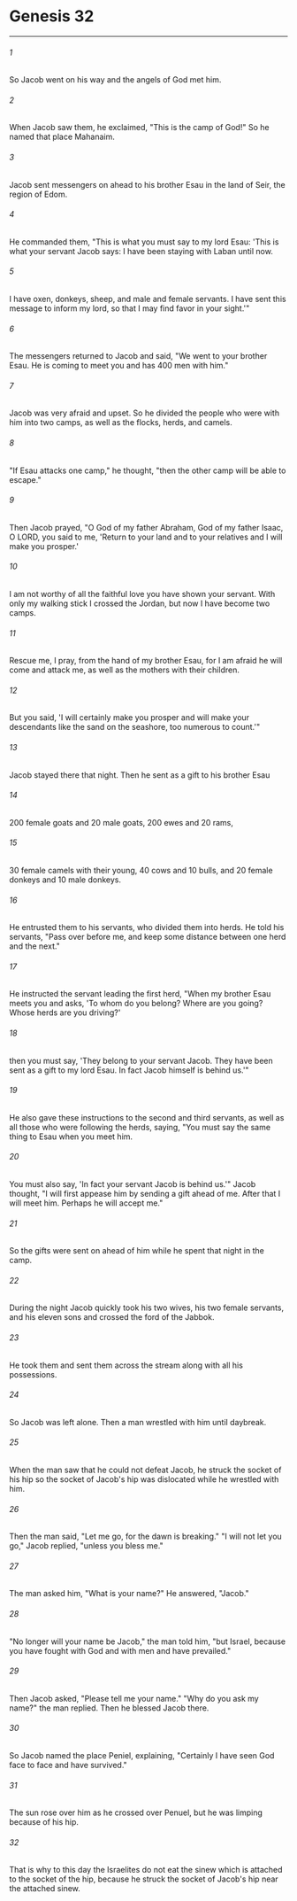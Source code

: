 # Genesis 32
***



###### 1 
So Jacob went on his way and the angels of God met him. 

###### 2 
When Jacob saw them, he exclaimed, "This is the camp of God!" So he named that place Mahanaim. 

###### 3 
Jacob sent messengers on ahead to his brother Esau in the land of Seir, the region of Edom. 

###### 4 
He commanded them, "This is what you must say to my lord Esau: 'This is what your servant Jacob says: I have been staying with Laban until now. 

###### 5 
I have oxen, donkeys, sheep, and male and female servants. I have sent this message to inform my lord, so that I may find favor in your sight.'" 

###### 6 
The messengers returned to Jacob and said, "We went to your brother Esau. He is coming to meet you and has 400 men with him." 

###### 7 
Jacob was very afraid and upset. So he divided the people who were with him into two camps, as well as the flocks, herds, and camels. 

###### 8 
"If Esau attacks one camp," he thought, "then the other camp will be able to escape." 

###### 9 
Then Jacob prayed, "O God of my father Abraham, God of my father Isaac, O LORD, you said to me, 'Return to your land and to your relatives and I will make you prosper.' 

###### 10 
I am not worthy of all the faithful love you have shown your servant. With only my walking stick I crossed the Jordan, but now I have become two camps. 

###### 11 
Rescue me, I pray, from the hand of my brother Esau, for I am afraid he will come and attack me, as well as the mothers with their children. 

###### 12 
But you said, 'I will certainly make you prosper and will make your descendants like the sand on the seashore, too numerous to count.'" 

###### 13 
Jacob stayed there that night. Then he sent as a gift to his brother Esau 

###### 14 
200 female goats and 20 male goats, 200 ewes and 20 rams, 

###### 15 
30 female camels with their young, 40 cows and 10 bulls, and 20 female donkeys and 10 male donkeys. 

###### 16 
He entrusted them to his servants, who divided them into herds. He told his servants, "Pass over before me, and keep some distance between one herd and the next." 

###### 17 
He instructed the servant leading the first herd, "When my brother Esau meets you and asks, 'To whom do you belong? Where are you going? Whose herds are you driving?' 

###### 18 
then you must say, 'They belong to your servant Jacob. They have been sent as a gift to my lord Esau. In fact Jacob himself is behind us.'" 

###### 19 
He also gave these instructions to the second and third servants, as well as all those who were following the herds, saying, "You must say the same thing to Esau when you meet him. 

###### 20 
You must also say, 'In fact your servant Jacob is behind us.'" Jacob thought, "I will first appease him by sending a gift ahead of me. After that I will meet him. Perhaps he will accept me." 

###### 21 
So the gifts were sent on ahead of him while he spent that night in the camp. 

###### 22 
During the night Jacob quickly took his two wives, his two female servants, and his eleven sons and crossed the ford of the Jabbok. 

###### 23 
He took them and sent them across the stream along with all his possessions. 

###### 24 
So Jacob was left alone. Then a man wrestled with him until daybreak. 

###### 25 
When the man saw that he could not defeat Jacob, he struck the socket of his hip so the socket of Jacob's hip was dislocated while he wrestled with him. 

###### 26 
Then the man said, "Let me go, for the dawn is breaking." "I will not let you go," Jacob replied, "unless you bless me." 

###### 27 
The man asked him, "What is your name?" He answered, "Jacob." 

###### 28 
"No longer will your name be Jacob," the man told him, "but Israel, because you have fought with God and with men and have prevailed." 

###### 29 
Then Jacob asked, "Please tell me your name." "Why do you ask my name?" the man replied. Then he blessed Jacob there. 

###### 30 
So Jacob named the place Peniel, explaining, "Certainly I have seen God face to face and have survived." 

###### 31 
The sun rose over him as he crossed over Penuel, but he was limping because of his hip. 

###### 32 
That is why to this day the Israelites do not eat the sinew which is attached to the socket of the hip, because he struck the socket of Jacob's hip near the attached sinew.
